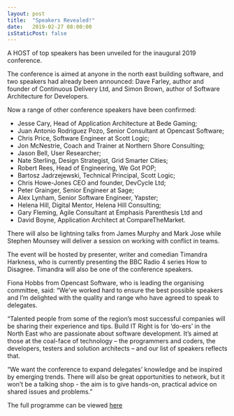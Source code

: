 ```yaml
---
layout: post
title:  "Speakers Revealed!"
date:   2019-02-27 08:00:00
isStaticPost: false
---
```

A HOST of top speakers has been unveiled for the inaugural 2019 conference.

The conference is aimed at anyone in the north east building software, and two speakers had already been announced: Dave Farley, author and founder of Continuous Delivery Ltd, and Simon Brown, author of Software Architecture for Developers.

Now a range of other conference speakers have been confirmed:

* Jesse Cary, Head of Application Architecture at Bede Gaming;
* Juan Antonio Rodriguez Pozo, Senior Consultant at Opencast Software;
* Chris Price, Software Engineer at Scott Logic;
* Jon McNestrie, Coach and Trainer at Northern Shore Consulting;
* Jason Bell, User Researcher;
* Nate Sterling, Design Strategist, Grid Smarter Cities;
* Robert Rees, Head of Engineering, We Got POP;
* Bartosz Jadrzejewski, Technical Principal, Scott Logic;
* Chris Howe-Jones CEO and founder, DevCycle Ltd;
* Peter Grainger, Senior Engineer at Sage;
* Alex Lynham, Senior Software Engineer, Yapster;
* Helena Hill, Digital Mentor, Helena Hill Consulting;
* Gary Fleming, Agile Consultant at Emphasis Parenthesis Ltd and
* David Boyne, Application Architect at CompareTheMarket.

There will also be lightning talks from James Murphy and Mark Jose while Stephen Mounsey will deliver a session on working with conflict in teams.

The event will be hosted by presenter, writer and comedian Timandra Harkness, who is currently presenting the BBC Radio 4 series How to Disagree. Timandra will also be one of the conference speakers.

Fiona Hobbs from Opencast Software, who is leading the organising committee, said: “We’ve worked hard to ensure the best possible speakers and I’m delighted with the quality and range who have agreed to speak to delegates.

“Talented people from some of the region’s most successful companies will be sharing their experience and tips. Build IT Right is for ‘do-ers’ in the North East who are passionate about software development. It’s aimed at those at the coal-face of technology – the programmers and coders, the developers, testers and solution architects – and our list of speakers reflects that.

“We want the conference to expand delegates’ knowledge and be inspired by emerging trends. There will also be great opportunities to network, but it won’t be a talking shop - the aim is to give hands-on, practical advice on shared issues and problems.”

The full programme can be viewed [here](https://bitrconf.org/schedule/)